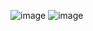 ![image](https://github.com/user-attachments/assets/2e4b9857-8a86-4b69-a2cd-53fcbcacaca0)
![image](https://github.com/user-attachments/assets/1a2eb0ed-a8f2-477e-ba74-356c99c0bf10)

